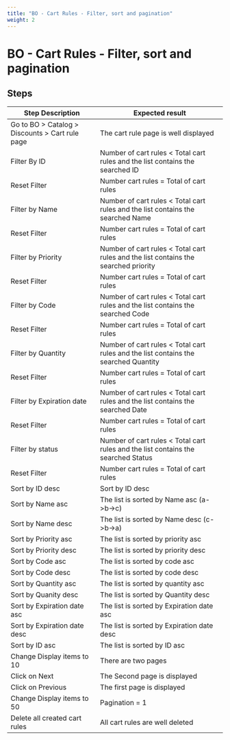 ```yaml
---
title: "BO - Cart Rules - Filter, sort and pagination"
weight: 2
---
```


# BO - Cart Rules - Filter, sort and pagination
## Steps
| Step Description | Expected result |
| ----- | ----- |
| Go to BO > Catalog > Discounts > Cart rule page | The cart rule page is well displayed |
| Filter By ID | Number of cart rules < Total cart rules and the list contains the searched ID |
| Reset Filter | Number cart rules = Total of cart rules |
| Filter by Name | Number of cart rules < Total cart rules and the list contains the searched Name |
| Reset Filter | Number cart rules = Total of cart rules |
| Filter by Priority | Number of cart rules < Total cart rules and the list contains the searched priority |
| Reset Filter | Number cart rules = Total of cart rules |
| Filter by Code | Number of cart rules < Total cart rules and the list contains the searched Code |
| Reset Filter | Number cart rules = Total of cart rules |
| Filter by Quantity | Number of cart rules < Total cart rules and the list contains the searched Quantity |
| Reset Filter | Number cart rules = Total of cart rules |
| Filter by Expiration date | Number of cart rules < Total cart rules and the list contains the searched Date |
| Reset Filter | Number cart rules = Total of cart rules |
| Filter by status | Number of cart rules < Total cart rules and the list contains the searched Status |
| Reset Filter | Number cart rules = Total of cart rules |
| Sort by ID desc | Sort by ID desc |
| Sort by Name asc | The list is sorted by Name asc (a->b->c) |
| Sort by Name desc | The list is sorted by Name desc (c->b->a) |
| Sort by Priority asc | The list is sorted by priority asc |
| Sort by Priority desc | The list is sorted by priority desc |
| Sort by Code asc | The list is sorted by code asc |
| Sort by Code desc | The list is sorted by code desc |
| Sort by Quantity asc | The list is sorted by quantity asc |
| Sort by Quanity desc | The list is sorted by Quantity desc |
| Sort by Expiration date asc | The list is sorted by Expiration date asc |
| Sort by Expiration date desc | The list is sorted by Expiration date desc |
| Sort by ID asc | The list is sorted by ID asc |
| Change Display items to 10 | There are two pages |
| Click on Next | The Second page is displayed |
| Click on Previous | The first page is displayed |
| Change Display items to 50 | Pagination = 1 |
| Delete all created cart rules | All cart rules are well deleted |

